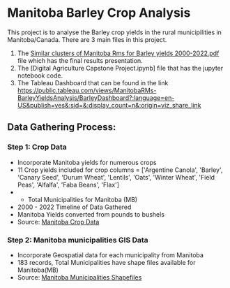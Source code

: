 # Manitoba Barley Crop Analysis
This project is to analyse the Barley crop yields in the rural municipilities in Manitoba/Canada.
There are 3 main files in this project.
1) The  [Similar clusters of Manitoba Rms for Barley yields 2000-2022.pdf](https://github.com/lk-learner/Digital-Agriculture-Data-Analytics/blob/main/Assignments/Similar%20clusters%20of%20Manitoba%20Rms%20for%20Barley%20yields%202000-2022.pptx.pdf) file which has the final results presentation.
2) The [Digital Agriculture Capstone Project.ipynb] file that has the jupyter notebook code.
3) The Tableau Dashboard that can be found in the link  https://public.tableau.com/views/ManitobaRMs-BarleyYieldsAnalysis/BarleyDashboard?:language=en-US&publish=yes&:sid=&:display_count=n&:origin=viz_share_link 

## Data Gathering Process:
### Step 1: Crop Data

* Incorporate Manitoba yields for numerous crops 
* 11 Crop yields included for crop columns = ['Argentine Canola', 'Barley', 'Canary Seed', 'Durum Wheat', 'Lentils', 'Oats', 'Winter Wheat', 'Field Peas', 'Alfalfa', 'Faba Beans', 'Flax']
* - Total Municipalities for  Manitoba (MB)
* 2000 - 2022 Timeline of Data Gathered
* Manitoba Yields converted from pounds to bushels
* Source: [Manitoba Crop Data](https://www.masc.mb.ca/masc.nsf/mmpp_browser_soil_types.html)
  
### Step 2: Manitoba municipalities GIS Data

* Incorporate Geospatial data for each municipality from Manitoba
* 183 records, Total Municipalities have shape files available for Manitoba(MB) 
* Source: [Manitoba Municipalities Shapefiles](https://geoportal.gov.mb.ca/datasets/8b64285c3bf6445a8d0d8ea4a1c43849/explore?location=53.584348%2C-97.779011%2C6.81)
